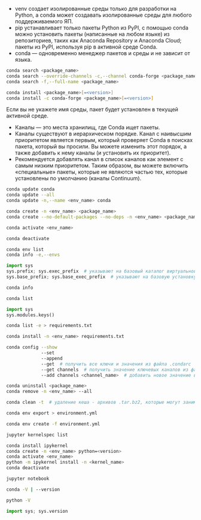 - venv создает изолированные среды только для разработки на Python, а conda может создавать изолированные среды для любого поддерживаемого ЯП.
- pip устанавливает только пакеты Python из PyPI, с помощью conda можно установить пакеты (написанные на любом языке) из репозиториев, таких как Anaconda Repository и Anaconda Cloud; пакеты из PyPI, используя pip в активной среде Conda.
- conda — одновременно менеджер пакетов и среды и не зависит от языка.

```zsh
conda search <package_name>
conda search --override-channels -c,--channel conda-forge <package_name>
conda search -f,--full-name <package_name>
```

```zsh
conda install <package_name>[=<version>]
conda install -c conda-forge <package_name>[=<version>]
```
Если вы не укажете имя среды, пакет будет установлен в текущей активной среде.

- Каналы — это места хранилищ, где Conda ищет пакеты.
- Каналы существуют в иерархическом порядке. Канал с наивысшим приоритетом является первым, который проверяет Conda в поисках пакета, который вы просили. Вы можете изменить этот порядок, а также добавить к нему каналы (и установить их приоритет).
- Рекомендуется добавлять канал в список каналов как элемент с самым низким приоритетом. Таким образом, вы можете включить «специальные» пакеты, которые не являются частью тех, которые установлены по умолчанию (каналы Continuum).

```zsh
conda update conda
conda update --all
conda update -n,--name <env_name> conda
```

```zsh
conda create -n <env_name> <package_name> 
conda create --no-default-packages --no-deps -n <env_name> <package_name>=<version>
```

```zsh
conda activate <env_name>
```

```zsh
conda deactivate
```

```zsh
conda env list
conda info -e,--envs
```

```python
import sys
sys.prefix; sys.exec_prefix  # указывают на базовый каталог виртуальной среды
sys.base_prefix; sys.base_exec_prefix  # указывают на базовую установку Python, ту, из которой была создана виртуальная среда
```

```zsh
conda info
```

```zsh
conda list
```
```python
import sys
sys.modules.keys()
```
```zsh
conda list -e > requirements.txt
```

```zsh
conda install -n <env_name> requirements.txt
```

```zsh
conda config --show
             --set
             --append
             --get  # получить все ключи и значения из файла .condarc
             --get channels  # получить значение ключевых каналов из файла .condarc
             --add channels <channel_name>  # добавить новое значение в каналы, чтобы conda искала пакеты в этом месте
```

```zsh
conda uninstall <package_name>
conda remove -n <env_name> --all
```

```zsh
conda clean -t  # удаление кеша - архивов .tar.bz2, которые могут занимать много места и не нужны
```

```zsh
conda env export > environment.yml
```

```zsh
conda env create -f environment.yml
```

```zsh
jupyter kernelspec list
```
```zsh
conda install ipykernel
conda create -n <env_name> python=<version>
conda activate <env_name>
python -m ipykernel install -n <kernel_name>
conda deactivate
```
```zsh
jupyter notebook
```

```zsh
conda -V | --version
```

```zsh
python -V
```
```python
import sys; sys.version
```

